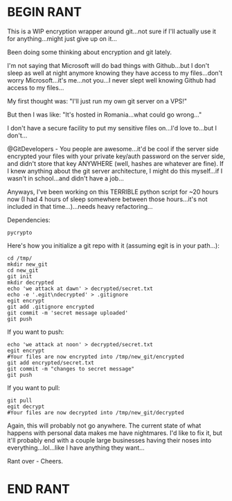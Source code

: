 # BEGIN RANT

This is a WIP encryption wrapper around git...not sure if I'll actually use it for anything...might just give up on it...

Been doing some thinking about encryption and git lately.

I'm not saying that Microsoft will do bad things with Github...but I don't sleep as well at night anymore knowing they have access to my files...don't worry Microsoft...it's me...not you...I never slept well knowing Github had access to my files...

My first thought was: "I'll just run my own git server on a VPS!"

But then I was like: "It's hosted in Romania...what could go wrong..."

I don't have a secure facility to put my sensitive files on...I'd love to...but I don't...

@GitDevelopers - You people are awesome...it'd be cool if the server side encrypted your files with your private key/auth password on the server side, and didn't store that key ANYWHERE (well, hashes are whatever are fine). If I knew anything about the git server architecture, I might do this myself...if I wasn't in school...and didn't have a job...

Anyways, I've been working on this TERRIBLE python script for ~20 hours now (I had 4 hours of sleep somewhere between those hours...it's not included in that time...)...needs heavy refactoring...

Dependencies:
```
pycrypto
```

Here's how you initialize a git repo with it (assuming egit is in your path...):
```
cd /tmp/
mkdir new_git
cd new_git
git init
mkdir decrypted
echo 'we attack at dawn' > decrypted/secret.txt
echo -e '.egit\ndecrypted' > .gitignore
egit encrypt
git add .gitignore encrypted
git commit -m 'secret message uploaded'
git push
```

If you want to push:
```
echo 'we attack at noon' > decrypted/secret.txt
egit encrypt
#Your files are now encrypted into /tmp/new_git/encrypted
git add encrypted/secret.txt
git commit -m "changes to secret message"
git push
```

If you want to pull:
```
git pull
egit decrypt
#Your files are now decrypted into /tmp/new_git/decrypted
```

Again, this will probably not go anywhere. The current state of what happens with personal data makes me have nightmares. I'd like to fix it, but it'll probably end with a couple large businesses having their noses into everything...lol...like I have anything they want...

Rant over - Cheers.

# END RANT
